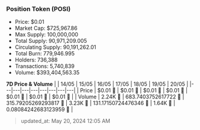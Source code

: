 
  ### Position Token (POSI)
  - Price: $0.01
  - Market Cap: $725,967.86
  - Max Supply: 100,000,000
  - Total Supply: 90,971,209.005
  - Circulating Supply: 90,191,262.01
  - Total Burn: 779,946.995
  - Holders: 736,388
  - Transactions: 5,740,839
  - Volume: $393,404,563.35

  **7D Price & Volume**
  | | 14&#x2F;05 | 15&#x2F;05 | 16&#x2F;05 | 17&#x2F;05 | 18&#x2F;05 | 19&#x2F;05 | 20&#x2F;05 |
  |---|---|---|---|---|---|---|---|
  | Price | $0.01 🔻 | $0.01 🚀 | $0.01 🔻 | $0.01 🔻 | $0.01 🚀 | $0.01 🔻 | $0.01 🔻 |
  | Volume | 2.24K 🚀 | 683.7403752617722 🔻 | 315.79205269293817 🔻 | 3.23K 🚀 | 131.17150724476346 🔻 | 1.64K 🚀 | 0.08084242683123959 🔻 |

  > updated_at: May 20, 2024 12:05 AM

